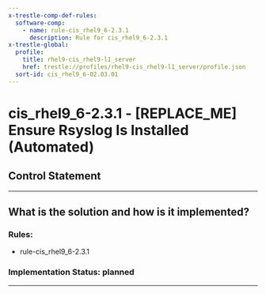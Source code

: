 ```yaml
---
x-trestle-comp-def-rules:
  software-comp:
    - name: rule-cis_rhel9_6-2.3.1
      description: Rule for cis_rhel9_6-2.3.1
x-trestle-global:
  profile:
    title: rhel9-cis_rhel9-l1_server
    href: trestle://profiles/rhel9-cis_rhel9-l1_server/profile.json
  sort-id: cis_rhel9_6-02.03.01
---
```


# cis_rhel9_6-2.3.1 - \[REPLACE_ME\] Ensure Rsyslog Is Installed (Automated)

## Control Statement

______________________________________________________________________

## What is the solution and how is it implemented?

<!-- For implementation status enter one of: implemented, partial, planned, alternative, not-applicable -->

<!-- Note that the list of rules under ### Rules: is read-only and changes will not be captured after assembly to JSON -->

<!-- Add control implementation description here for control: cis_rhel9_6-2.3.1 -->

### Rules:

  - rule-cis_rhel9_6-2.3.1

### Implementation Status: planned

______________________________________________________________________
